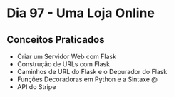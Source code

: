 # Dia 97 - Uma Loja Online

## Conceitos Praticados

* Criar um Servidor Web com Flask
* Construção de URLs com Flask
* Caminhos de URL do Flask e o Depurador do Flask
* Funções Decoradoras em Python e a Sintaxe @
* API do Stripe

